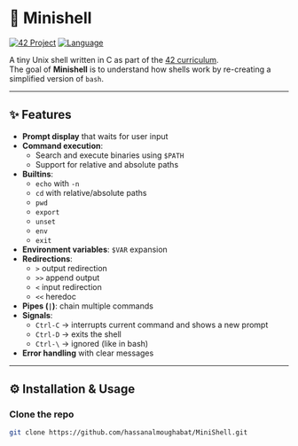 # 🐚 Minishell

[![42 Project](https://img.shields.io/badge/42-Project-blue)](https://42.fr/)
[![Language](https://img.shields.io/badge/language-C-orange.svg)](https://en.wikipedia.org/wiki/C_(programming_language))

A tiny Unix shell written in C as part of the [42 curriculum](https://42.fr/).  
The goal of **Minishell** is to understand how shells work by re-creating a simplified version of `bash`.

---

## ✨ Features

- **Prompt display** that waits for user input
- **Command execution**:
  - Search and execute binaries using `$PATH`
  - Support for relative and absolute paths
- **Builtins**:
  - `echo` with `-n`
  - `cd` with relative/absolute paths
  - `pwd`
  - `export`
  - `unset`
  - `env`
  - `exit`
- **Environment variables**: `$VAR` expansion
- **Redirections**:
  - `>` output redirection
  - `>>` append output
  - `<` input redirection
  - `<<` heredoc
- **Pipes (`|`)**: chain multiple commands
- **Signals**:
  - `Ctrl-C` → interrupts current command and shows a new prompt
  - `Ctrl-D` → exits the shell
  - `Ctrl-\` → ignored (like in bash)
- **Error handling** with clear messages

---

## ⚙️ Installation & Usage

### Clone the repo
```bash
git clone https://github.com/hassanalmoughabat/MiniShell.git
